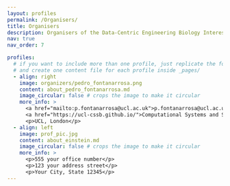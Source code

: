 ```yaml
---
layout: profiles
permalink: /Organisers/
title: Organisers
description: Organisers of the Data-Centric Engineering Biology Interest Group
nav: true
nav_order: 7

profiles:
  # if you want to include more than one profile, just replicate the following block
  # and create one content file for each profile inside _pages/
  - align: right
    image: organizers/pedro_fontanarrosa.png
    content: about_pedro_fontanarrosa.md
    image_circular: false # crops the image to make it circular
    more_info: >
      <a href="mailto:p.fontanarrosa@ucl.ac.uk">p.fontanarrosa@ucl.ac.uk</a>
      <a href="https://ucl-cssb.github.io/">Computational Systems and Synthetic Biology Research Group,</a>
      <p>UCL, London</p>
  - align: left
    image: prof_pic.jpg
    content: about_einstein.md
    image_circular: false # crops the image to make it circular
    more_info: >
      <p>555 your office number</p>
      <p>123 your address street</p>
      <p>Your City, State 12345</p>
---
```

